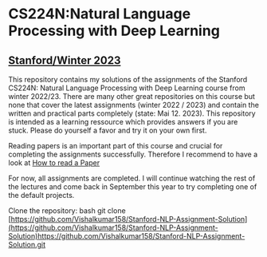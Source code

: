# CS224N:Natural Language Processing with Deep Learning 
## [Stanford/Winter 2023](https://web.stanford.edu/class/cs224n/)
This repository contains my solutions of the assignments of the Stanford CS224N: Natural Language Processing with Deep Learning course from winter 2022/23. There are many other great repositories on this course but none that cover the latest assignments (winter 2022 / 2023) and contain the written and practical parts completely (state: Mai 12. 2023). This repository is intended as a learning ressource which provides answers if you are stuck. Please do yourself a favor and try it on your own first.

Reading papers is an important part of this course and crucial for completing the assignments successfully. Therefore I recommend to have a look at [How to read a Paper](https://web.stanford.edu/class/ee384m/Handouts/HowtoReadPaper.pdf)

For now, all assignments are completed. I will continue watching the rest of the lectures and come back in September this year to try completing one of the default projects.

 Clone the repository: 
    bash
    git clone [https://github.com/Vishalkumar158/Stanford-NLP-Assignment-Solution](https://github.com/Vishalkumar158/Stanford-NLP-Assignment-Solution)https://github.com/Vishalkumar158/Stanford-NLP-Assignment-Solution.git
    

